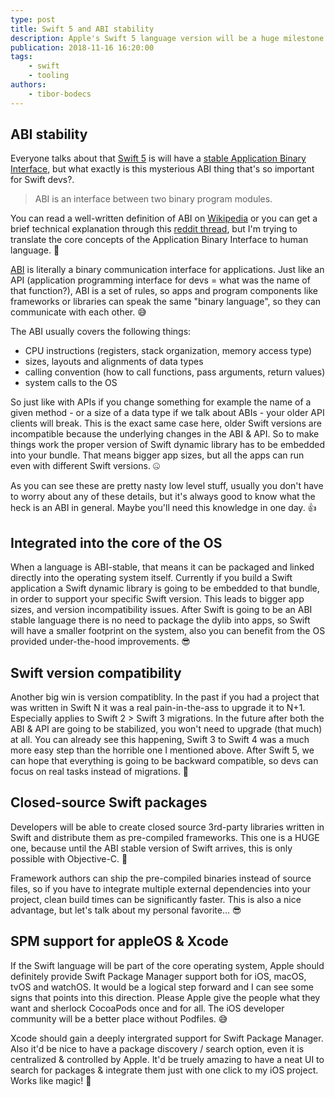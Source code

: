 ```yaml
---
type: post
title: Swift 5 and ABI stability
description: Apple's Swift 5 language version will be a huge milestone for the developer community, let's see what are the possible benefits of it.
publication: 2018-11-16 16:20:00
tags: 
    - swift
    - tooling
authors:
    - tibor-bodecs
---
```


## ABI stability

Everyone talks about that [Swift 5](https://developerinsider.co/what-will-be-new-in-swift-5/) is will have a [stable Application Binary Interface](https://swift.org/abi-stability/), but what exactly is this mysterious ABI thing that's so important for Swift devs?.

> ABI is an interface between two binary program modules.

You can read a well-written definition of ABI on [Wikipedia](https://en.wikipedia.org/wiki/Application_binary_interface) or you can get a brief technical explanation through this [reddit thread](https://www.reddit.com/r/swift/comments/67z7dy/what_is_abi_stability_and_why_does_it_matter/), but I'm trying to translate the core concepts of the Application Binary Interface to human language. 🤖

[ABI](https://medium.com/swift-india/swift-5-abi-stability-769ccb986d79) is literally a binary communication interface for applications. Just like an API (application programming interface for devs = what was the name of that function?), ABI is a set of rules, so apps and program components like frameworks or libraries can speak the same "binary language", so they can communicate with each other. 😅

The ABI usually covers the following things:

- CPU instructions (registers, stack organization, memory access type)
- sizes, layouts and alignments of data types
- calling convention (how to call functions, pass arguments, return values)
- system calls to the OS

So just like with APIs if you change something for example the name of a given method - or a size of a data type if we talk about ABIs - your older API clients will break. This is the exact same case here, older Swift versions are incompatible because the underlying changes in the ABI & API. So to make things work the proper version of Swift dynamic library has to be embedded into your bundle. That means bigger app sizes, but all the apps can run even with different Swift versions. 🤐

As you can see these are pretty nasty low level stuff, usually you don't have to worry about any of these details, but it's always good to know what the heck is an ABI in general. Maybe you'll need this knowledge in one day. 👍

## Integrated into the core of the OS

When a language is ABI-stable, that means it can be packaged and linked directly into the operating system itself. Currently if you build a Swift application a Swift dynamic library is going to be embedded to that bundle, in order to support your specific Swift version. This leads to bigger app sizes, and version incompatibility issues. After Swift is going to be an ABI stable language there is no need to package the dylib into apps, so Swift will have a smaller footprint on the system, also you can benefit from the OS provided under-the-hood improvements. 😎

## Swift version compatibility

Another big win is version compatiblity. In the past if you had a project that was written in Swift N it was a real pain-in-the-ass to upgrade it to N+1. Especially applies to Swift 2 > Swift 3 migrations. In the future after both the ABI & API are going to be stabilized, you won't need to upgrade (that much) at all. You can already see this happening, Swift 3 to Swift 4 was a much more easy step than the horrible one I mentioned above. After Swift 5, we can hope that everything is going to be backward compatible, so devs can focus on real tasks instead of migrations. 🙏

## Closed-source Swift packages

Developers will be able to create closed source 3rd-party libraries written in Swift and distribute them as pre-compiled frameworks. This one is a HUGE one, because until the ABI stable version of Swift arrives, this is only possible with Objective-C. 🦕

Framework authors can ship the pre-compiled binaries instead of source files, so if you have to integrate multiple external dependencies into your project, clean build times can be significantly faster. This is also a nice advantage, but let's talk about my personal favorite... 😎

## SPM support for appleOS & Xcode

If the Swift language will be part of the core operating system, Apple should definitely provide Swift Package Manager support both for iOS, macOS, tvOS and watchOS. It would be a logical step forward and I can see some signs that points into this direction. Please Apple give the people what they want and sherlock CocoaPods once and for all. The iOS developer community will be a better place without Podfiles. 😅

Xcode should gain a deeply intergrated support for Swift Package Manager. Also it'd be nice to have a package discovery / search option, even it is centralized & controlled by Apple. It'd be truely amazing to have a neat UI to search for packages & integrate them just with one click to my iOS project. Works like magic! 💫
